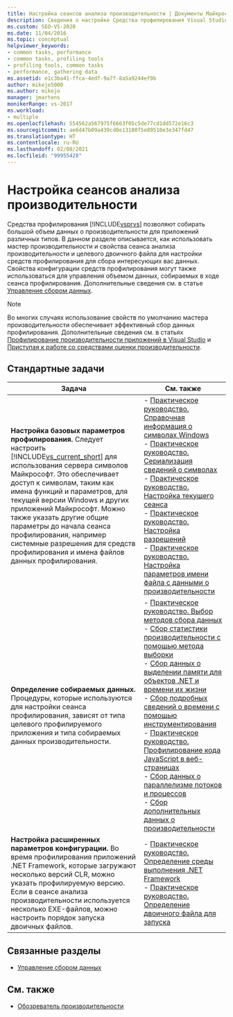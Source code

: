 ```yaml
---
title: Настройка сеансов анализа производительности | Документы Майкрософт
description: Сведения о настройке Средства профилирования Visual Studio для получения нужных данных о производительности. В этой статье перечислены распространенные задачи и приведены ссылки на них.
ms.custom: SEO-VS-2020
ms.date: 11/04/2016
ms.topic: conceptual
helpviewer_keywords:
- common tasks, performance
- common tasks, profiling tools
- profiling tools, common tasks
- performance, gathering data
ms.assetid: e1c3ba41-ffca-4edf-9a7f-8a5a9244ef9b
author: mikejo5000
ms.author: mikejo
manager: jmartens
monikerRange: vs-2017
ms.workload:
- multiple
ms.openlocfilehash: 554562a567975f6663f05c5de77cd1dd572e16c3
ms.sourcegitcommit: ae6d47b09a439cd0e13180f5e89510e3e347fd47
ms.translationtype: HT
ms.contentlocale: ru-RU
ms.lasthandoff: 02/08/2021
ms.locfileid: "99955428"
---
```

# <a name="configure-performance-sessions"></a>Настройка сеансов анализа производительности
Средства профилирования [!INCLUDE[vsprvs](../code-quality/includes/vsprvs_md.md)] позволяют собирать большой объем данных о производительности для приложений различных типов. В данном разделе описывается, как использовать мастер производительности и свойства сеанса анализа производительности и целевого двоичного файла для настройки средств профилирования для сбора интересующих вас данных. Свойства конфигурации средств профилирования могут также использоваться для управления объемом данных, собираемых в ходе сеанса профилирования. Дополнительные сведения см. в статье [Управление сбором данных](../profiling/controlling-data-collection.md).

> [!NOTE]
> Во многих случаях использование свойств по умолчанию мастера производительности обеспечивает эффективный сбор данных профилирования. Дополнительные сведения см. в статьях [Профилирование производительности приложений в Visual Studio](../profiling/beginners-guide-to-performance-profiling.md) и [Приступая к работе со средствами оценки производительности](../profiling/getting-started-with-performance-tools.md).

## <a name="common-tasks"></a>Стандартные задачи

| Задача | См. также |
| - | - |
| **Настройка базовых параметров профилирования.** Следует настроить [!INCLUDE[vs_current_short](../code-quality/includes/vs_current_short_md.md)] для использования сервера символов Майкрософт. Это обеспечивает доступ к символам, таким как имена функций и параметров, для текущей версии Windows и других приложений Майкрософт. Можно также указать другие общие параметры до начала сеанса профилирования, например системные разрешения для средств профилирования и имена файлов данных профилирования. | -   [Практическое руководство. Справочная информация о символах Windows](../profiling/how-to-reference-windows-symbol-information.md)<br />-   [Практическое руководство. Сериализация сведений о символах](../profiling/how-to-serialize-symbol-information.md)<br />-   [Практическое руководство. Настройка текущего сеанса](../profiling/how-to-set-the-current-session.md)<br />-   [Практическое руководство. Настройка разрешений](../profiling/how-to-set-permissions.md)<br />-   [Практическое руководство. Настройка параметров имени файла с данными о производительности](../profiling/how-to-set-performance-data-file-name-options.md) |
| **Определение собираемых данных.** Процедуры, которые используются для настройки сеанса профилирования, зависят от типа целевого профилируемого приложения и типа собираемых данных производительности. | -   [Практическое руководство. Выбор методов сбора данных](../profiling/how-to-choose-collection-methods.md)<br />-   [Сбор статистики производительности с помощью метода выборки](../profiling/collecting-performance-statistics-by-using-sampling.md)<br />-   [Сбор данных о выделении памяти для объектов .NET и времени их жизни](../profiling/collecting-dotnet-memory-allocation-and-lifetime-data.md)<br />-   [Сбор подробных сведений о времени с помощью инструментирования](../profiling/collecting-detailed-timing-data-by-using-instrumentation.md)<br />-   [Практическое руководство. Профилирование кода JavaScript в веб-страницах](../profiling/how-to-profile-javascript-code-in-web-pages.md)<br />-   [Сбор данных о параллелизме потоков и процессов](../profiling/collecting-thread-and-process-concurrency-data.md)<br />-   [Сбор дополнительных данных о производительности](../profiling/collecting-additional-performance-data.md) |
| **Настройка расширенных параметров конфигурации.** Во время профилирования приложений .NET Framework, которые загружают несколько версий CLR, можно указать профилируемую версию. Если в сеансе анализа производительности используется несколько EXE-файлов, можно настроить порядок запуска двоичных файлов. | -   [Практическое руководство. Определение среды выполнения .NET Framework](../profiling/how-to-specify-the-dotnet-framework-runtime.md)<br />-   [Практическое руководство. Определение двоичного файла для запуска](../profiling/how-to-specify-the-binary-to-start.md) |

## <a name="related-sections"></a>Связанные разделы
- [Управление сбором данных](../profiling/controlling-data-collection.md)

## <a name="see-also"></a>См. также
- [Обозреватель производительности](../profiling/performance-explorer.md)
